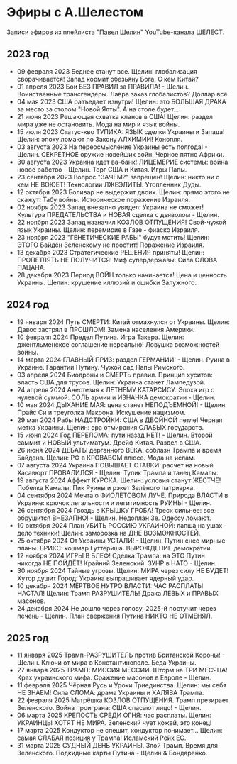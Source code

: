 # Эфиры с А.Шелестом

Записи эфиров из плейлиста "[Павел Шелин](https://www.youtube.com/playlist?list=PLR1ZV0OxIaCsfFDIDx8xeNIPWEnbW1MBF)" YouTube-канала ШЕЛЕСТ.

## 2023 год

- 09 февраля 2023 Беднее станут все. Щелин: глобализация сворачивается! Запад кормит обезьяну Бога. С кем Китай?
- 01 апреля 2023 Бои БЕЗ ПРАВИЛ за ПРАВИЛА! - Щелин. Воинственные трансгендеры. Лавра заказ глобалистов? Доллар всё.
- 04 мая 2023 США разъедает изнутри! Щелин: это БОЛЬШАЯ ДРАКА за место за столом "Новой Ялты". А на столе будет...
- 21 июня 2023 Решающая схватка кланов в США! Щелин: раздел мира уже не остановить. Мода на мир и язык войны.
- 15 июля 2023 Статус-кво ТУПИКА: ЯЗЫК сделки Украины и Запада! Щелин: эпоху ломают по Закону АЛХИМИИ! Конопля.
- 03 августа 2023 На переосмысление Украины есть полгода! - Щелин. СЕКРЕТНОЕ оружие новейших войн. Черное пятно Африки.
- 30 августа 2023 Украина идет ва-банк! ЛИЦЕМЕРИЕ системы: война новое рабство - Щелин. Торг США и Китая. Игры Папы.
- 23 сентября 2023 Вопрос "ЗАЧЕМ?" запрещен! Щелин: никто ни с кем НЕ ВОЮЕТ! Технологии ЛЖЕЭЛИТЫ. Утопленник Дуды.
- 12 октября 2023 Боливар не выдержит двоих. Щелин: прямо этого не скажут! Табу войны. Историческое поражение Израиля.
- 02 ноября 2023 Запад внезапно увидел: Украина не сможет! Культура ПРЕДАТЕЛЬСТВА и НОВАЯ сделка с дьяволом - Щелин.
- 22 ноября 2023 Запад назначил КОЗЛОВ ОТПУЩЕНИЯ! Свой-чужой язык Украины. Щелин: перемирие в Газе - фиаско Израиля.
- 23 ноября 2023 "ГЕНЕТИЧЕСКИЕ РАБЫ" будут мстить! Щелин: ЭТОГО Байден Зеленскому не простит! Поражение Израиля.
- 13 декабря 2023 Стратегические РЕШЕНИЯ приняты! Щелин: ПРОПЕТЛЯТЬ НЕ ПОЛУЧИТСЯ! Миф супердержавы. Сила СЛОВА ПАЦАНА.
- 28 декабря 2023 Период ВОЙН только начинается! Цена и ценность Украины. Щелин: крушение иллюзий и ошибки Залужного.

## 2024 год

- 19 января 2024 Путь СМЕРТИ: Китай отмахнулся от Украины. Щелин: Давос застрял в ПРОШЛОМ! Замена населения Америки.
- 10 февраля 2024 Предел Путина. Игра Такера. Щелин: джентльменское соглашение нереально! Ловушка возможностей войны.
- 14 марта 2024 ГЛАВНЫЙ ПРИЗ: раздел ГЕРМАНИИ! - Щелин. Руина в Украине. Гарантии Путину. Чужой сад Папы Римского.
- 03 апреля 2024 Биодроны и СМЕРТЬ правил. Принцип хуситов: власть США для трусов. Щелин: Украина станет Лампедузой.
- 24 апреля 2024 Анестезия к ЛЕТНЕМУ КАТАРСИСУ. Эпоха игр с нулевой суммой: СОЛЬ армии и ИЗНАНКА демократии - Щелин.
- 10 мая 2024 ДЫХАНИЕ МАЯ: цена станет НЕПОДЪЕМНОЙ! - Щелин. Прайс Си и треуголка Макрона. Искушение нацизмом.
- 29 мая 2024 Рабы НАДСТРОЙКИ: США в ДВОЙНОЙ петле! Черная метка Украины. Щелин: эра отмирания СЛАБЫХ государств.
- 15 июня 2024 Год ПЕРЕЛОМА: пути назад НЕТ! - Щелин. Второй саммит и НОВЫЙ ультиматум. Дрейф Китая. Раздел в США.
- 26 июня 2024 ДЕБАТЫ дерганного ВЕКА: соблазн Трампа и время Байдена. Щелин: РФ в КРОВАВОМ плюсе. Мода на ислам.
- 07 августа 2024 Украина ПОВЫШАЕТ СТАВКИ: расчет на новый Хасавюрт ПРОВАЛИЛСЯ - Щелин. Тупик Трампа и танец Камалы.
- 19 августа 2024 Аффект КУРСКА. Щелин: условия станут ЖЕСТЧЕ! Побелка Камалы. Пик Руины и рэкет Зелёного патриарха.
- 04 сентября 2024 Мечта о ФИОЛЕТОВОМ ЛУЧЕ. Природа ВЛАСТИ в Украине: крючок легальности и легитимность РУИНЫ - Щелин.
- 26 сентября 2024 Гвоздь в КРЫШКУ ГРОБА! Треск сильнее: все обрушится ВНЕЗАПНО! - Щелин. Недоплан Зе. Одессу ломают.
- 10 октября 2024 План УБИТЬ РОССИЮ УКРАИНОЙ: лапша на ушах - дело техники! Щелин: заморозка на ДНЕ ВОЗМОЖНОСТЕЙ.
- 25 октября 2024 От Украины УСТАЛИ! - Щелин. Путин снес мирные планы. БРИКС: кошмар Гуттериша. ВЫРОЖДЕНИЕ демократии.
- 12 ноября 2024 ИГРЫ В БЛЕФ! Сделка Трампа: на ЭТО Путин никогда НЕ ПОЙДЁТ! Крайний Зеленский. ЗУНР в НАТО - Щелин.
- 30 ноября 2024 Тайные угрозы. Щелин: МИРА через силу НЕ БУДЕТ! Хутор душит Город: Украина выпрашивает ядерный удар.
- 10 декабря 2024 МЁРТВОЕ НУТРО ВЛАСТИ: ЧАС РАСПЛАТЫ НАСТАЛ! Щелин: Трамп РАЗРУШИТЕЛЬ! Драка ЛЕВЫХ и ПРАВЫХ масонов.
- 24 декабря 2024 Не дошло через голову, 2025-й постучит через печень - Щелин. План свержения Путина НИКТО НЕ ОТМЕНЯЛ.

## 2025 год

- 11 января 2025 Трамп-РАЗРУШИТЕЛЬ против Британской Короны! - Щелин. Ключи от мира в Константинополе. Беда Украины.
- 27 января 2025 ТРАМП: МИССИЯ МЕССИИ. Шторм на ТРИ МЕСЯЦА! Крах украинского мифа. Сражение масонов в Европе - Щелин.
- 11 февраля 2025 Чёрная Русь и Уроки Триединства. Щелин: мы себя НЕ ЗНАЕМ! Сила СЛОМА: драма Украины и ХАЛЯВА Трампа.
- 22 февраля 2025 Матрёшка КОЗЛОВ ОТПУЩЕНИЯ. Трамп презирает Зеленского. Война проиграна: США спасают лицо! - Щелин.
- 06 марта 2025 КРЕПОСТЬ СРЕДИ ОГНЯ: час расплаты. Щелин: УКРАИНЦЫ ХОТЯТ НЕ МИРА. Зеленский чует кожей, это конец!
- 17 марта 2025 Кондуктор не спешит, кондуктор понимает... Щелин: самая СЛАБАЯ позиция у Трампа! Исламский Рейх ЕС.
- 31 марта 2025 СУДНЫЙ ДЕНЬ УКРАИНЫ. Злой Трамп. Время для Зеленского. Подкидные карты Путина - Щелин & Бондаренко.
